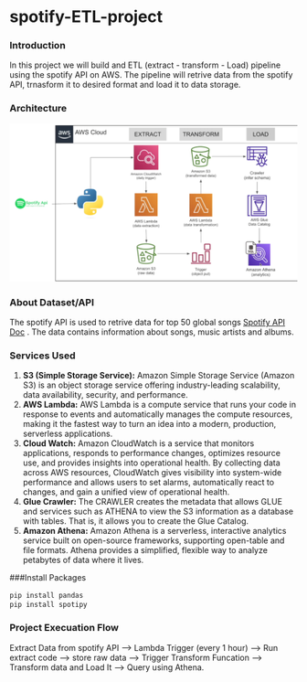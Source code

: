 # spotify-ETL-project

### Introduction
In this project we will build and ETL (extract - transform - Load) pipeline using the spotify API on AWS. The pipeline will retrive data from the spotify API, trnasform it to desired format and load it to data storage.

### Architecture
![Pipeline Architecture Daigram.](https://github.com/shubham031194/spotify-ETL-project/blob/df9ae4054621b25e9a05e127ec4ae51522fe4eb5/ETL_pipeline.png)

### About Dataset/API
The spotify API is used to retrive data for top 50 global songs [Spotify API Doc](https://developer.spotify.com/documentation/web-api) .
The data contains information about songs, music artists and albums.

### Services Used
1. **S3 (Simple Storage Service):** Amazon Simple Storage Service (Amazon S3) is an object storage service offering industry-leading scalability, data availability, security, and performance.
2. **AWS Lambda:** AWS Lambda is a compute service that runs your code in response to events and automatically manages the compute resources, making it the fastest way to turn an idea into a modern, production, serverless applications.
3. **Cloud Watch:** Amazon CloudWatch is a service that monitors applications, responds to performance changes, optimizes resource use, and provides insights into operational health. By collecting data across AWS resources, CloudWatch gives visibility into system-wide performance and allows users to set alarms, automatically react to changes, and gain a unified view of operational health.
4. **Glue Crawler:** The CRAWLER creates the metadata that allows GLUE and services such as ATHENA to view the S3 information as a database with tables. That is, it allows you to create the Glue Catalog.
5. **Amazon Athena:** Amazon Athena is a serverless, interactive analytics service built on open-source frameworks, supporting open-table and file formats. Athena provides a simplified, flexible way to analyze petabytes of data where it lives.

###Install Packages
```
pip install pandas
pip install spotipy
```

### Project Execuation Flow
Extract Data from spotify API --> Lambda Trigger (every 1 hour) --> Run extract code --> store raw data --> Trigger Transform Funcation --> Transform data and Load It --> Query using Athena.
